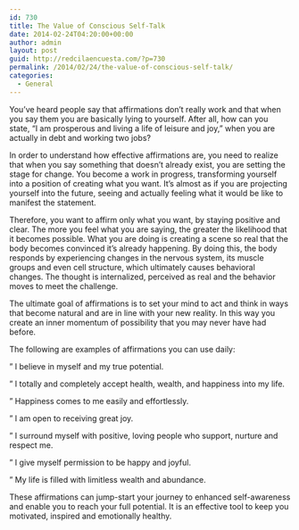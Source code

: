 ```yaml
---
id: 730
title: The Value of Conscious Self-Talk
date: 2014-02-24T04:20:00+00:00
author: admin
layout: post
guid: http://redcilaencuesta.com/?p=730
permalink: /2014/02/24/the-value-of-conscious-self-talk/
categories:
  - General
---
```

You&#8217;ve heard people say that affirmations don&#8217;t really work and that when you say them you are basically lying to yourself. After all, how can you state, &#8220;I am prosperous and living a life of leisure and joy,&#8221; when you are actually in debt and working two jobs?

In order to understand how effective affirmations are, you need to realize that when you say something that doesn&#8217;t already exist, you are setting the stage for change. You become a work in progress, transforming yourself into a position of creating what you want. It&#8217;s almost as if you are projecting yourself into the future, seeing and actually feeling what it would be like to manifest the statement.

Therefore, you want to affirm only what you want, by staying positive and clear. The more you feel what you are saying, the greater the likelihood that it becomes possible. What you are doing is creating a scene so real that the body becomes convinced it&#8217;s already happening. By doing this, the body responds by experiencing changes in the nervous system, its muscle groups and even cell structure, which ultimately causes behavioral changes. The thought is internalized, perceived as real and the behavior moves to meet the challenge.

The ultimate goal of affirmations is to set your mind to act and think in ways that become natural and are in line with your new reality. In this way you create an inner momentum of possibility that you may never have had before.

The following are examples of affirmations you can use daily:

&#8221; I believe in myself and my true potential.
  
&#8221; I totally and completely accept health, wealth, and happiness into my life.
  
&#8221; Happiness comes to me easily and effortlessly.
  
&#8221; I am open to receiving great joy.
  
&#8221; I surround myself with positive, loving people who support, nurture and respect me.
  
&#8221; I give myself permission to be happy and joyful.
  
&#8221; My life is filled with limitless wealth and abundance.

These affirmations can jump-start your journey to enhanced self-awareness and enable you to reach your full potential. It is an effective tool to keep you motivated, inspired and emotionally healthy.